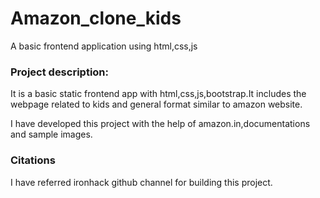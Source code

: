 # Amazon_clone_kids
A basic frontend application using html,css,js 

### Project description:
It is a basic static frontend app with html,css,js,bootstrap.It includes the webpage related to kids and general format similar to amazon website.

I have developed this project with the help of amazon.in,documentations and sample images. 

### Citations
I have referred ironhack github channel for building this project.
